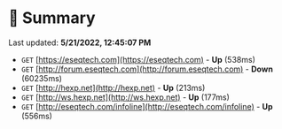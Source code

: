 # 📖 Summary
Last updated: **5/21/2022, 12:45:07 PM**

- `GET` [https://eseqtech.com](https://eseqtech.com) - **Up** (538ms)
- `GET` [http://forum.eseqtech.com](http://forum.eseqtech.com) - **Down** (60235ms)
- `GET` [http://hexp.net](http://hexp.net) - **Up** (213ms)
- `GET` [http://ws.hexp.net](http://ws.hexp.net) - **Up** (177ms)
- `GET` [http://eseqtech.com/infoline](http://eseqtech.com/infoline) - **Up** (556ms)
